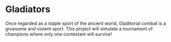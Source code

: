 # Gladiators
Once regarded as a staple sport of the ancient world, Gladitorial combat is a gruesome and violent sport. This project will simulate a tournament of champions where only one contestant will survive!
